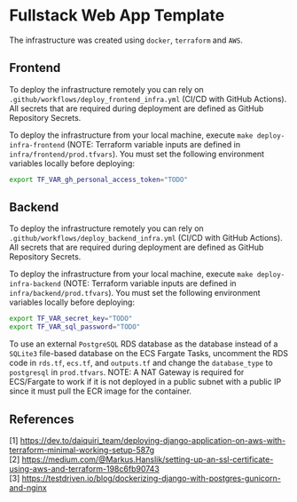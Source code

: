 # Fullstack Web App Template

The infrastructure was created using `docker`, `terraform` and `AWS`.

## Frontend

To deploy the infrastructure remotely you can rely on `.github/workflows/deploy_frontend_infra.yml` (CI/CD with GitHub Actions). All secrets that are required during deployment are defined as GitHub Repository Secrets.

To deploy the infrastructure from your local machine, execute `make deploy-infra-frontend` (NOTE: Terraform variable inputs are defined in `infra/frontend/prod.tfvars`). You must set the following environment variables locally before deploying:

```bash
export TF_VAR_gh_personal_access_token="TODO"
```

## Backend

To deploy the infrastructure remotely you can rely on `.github/workflows/deploy_backend_infra.yml` (CI/CD with GitHub Actions). All secrets that are required during deployment are defined as GitHub Repository Secrets.

To deploy the infrastructure from your local machine, execute `make deploy-infra-backend` (NOTE: Terraform variable inputs are defined in `infra/backend/prod.tfvars`). You must set the following environment variables locally before deploying:

```bash
export TF_VAR_secret_key="TODO"
export TF_VAR_sql_password="TODO"
```

To use an external `PostgreSQL` RDS database as the database instead of a `SQLite3` file-based database on the ECS Fargate Tasks, uncomment the RDS code in `rds.tf`, `ecs.tf`, and `outputs.tf` and change the `database_type` to `postgresql` in `prod.tfvars`. NOTE: A NAT Gateway is required for ECS/Fargate to work if it is not deployed in a public subnet with a public IP since it must pull the ECR image for the container.

## References

[1] https://dev.to/daiquiri_team/deploying-django-application-on-aws-with-terraform-minimal-working-setup-587g \
[2] https://medium.com/@Markus.Hanslik/setting-up-an-ssl-certificate-using-aws-and-terraform-198c6fb90743 \
[3] https://testdriven.io/blog/dockerizing-django-with-postgres-gunicorn-and-nginx
